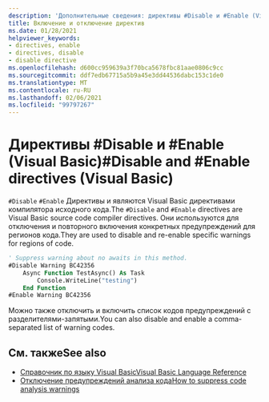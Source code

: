 ```yaml
---
description: 'Дополнительные сведения: директивы #Disable и #Enable (Visual Basic)'
title: Включение и отключение директив
ms.date: 01/28/2021
helpviewer_keywords:
- directives, enable
- directives, disable
- disable directive
ms.openlocfilehash: d600cc959639a3f70bca5678fbc81aae0806c9cc
ms.sourcegitcommit: ddf7edb67715a5b9a45e3dd44536dabc153c1de0
ms.translationtype: MT
ms.contentlocale: ru-RU
ms.lasthandoff: 02/06/2021
ms.locfileid: "99797267"
---
```

# <a name="disable-and-enable-directives-visual-basic"></a><span data-ttu-id="07dce-103">Директивы #Disable и #Enable (Visual Basic)</span><span class="sxs-lookup"><span data-stu-id="07dce-103">#Disable and #Enable directives (Visual Basic)</span></span>

<span data-ttu-id="07dce-104">`#Disable` `#Enable` Директивы и являются Visual Basic директивами компилятора исходного кода.</span><span class="sxs-lookup"><span data-stu-id="07dce-104">The `#Disable` and `#Enable` directives are Visual Basic source code compiler directives.</span></span> <span data-ttu-id="07dce-105">Они используются для отключения и повторного включения конкретных предупреждений для регионов кода.</span><span class="sxs-lookup"><span data-stu-id="07dce-105">They are used to disable and re-enable specific warnings for regions of code.</span></span>

```vb
' Suppress warning about no awaits in this method.
#Disable Warning BC42356
    Async Function TestAsync() As Task
        Console.WriteLine("testing")
    End Function
#Enable Warning BC42356
```

<span data-ttu-id="07dce-106">Можно также отключить и включить список кодов предупреждений с разделителями-запятыми.</span><span class="sxs-lookup"><span data-stu-id="07dce-106">You can also disable and enable a comma-separated list of warning codes.</span></span>

## <a name="see-also"></a><span data-ttu-id="07dce-107">См. также</span><span class="sxs-lookup"><span data-stu-id="07dce-107">See also</span></span>

- [<span data-ttu-id="07dce-108">Справочник по языку Visual Basic</span><span class="sxs-lookup"><span data-stu-id="07dce-108">Visual Basic Language Reference</span></span>](../index.md)
- [<span data-ttu-id="07dce-109">Отключение предупреждений анализа кода</span><span class="sxs-lookup"><span data-stu-id="07dce-109">How to suppress code analysis warnings</span></span>](../../../fundamentals/code-analysis/suppress-warnings.md)
